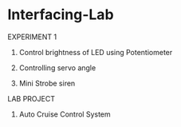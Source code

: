 # Interfacing-Lab

EXPERIMENT 1

1) Control brightness of LED using Potentiometer

2) Controlling servo angle

3) Mini Strobe siren

LAB PROJECT

1) Auto Cruise Control System
